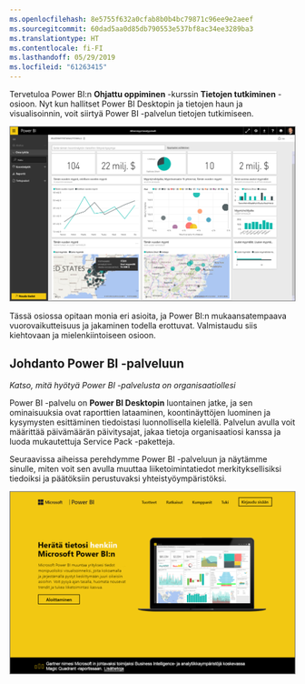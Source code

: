 ```yaml
---
ms.openlocfilehash: 8e5755f632a0cfab8b0b4bc79871c96ee9e2aeef
ms.sourcegitcommit: 60dad5aa0d85db790553e537bf8ac34ee3289ba3
ms.translationtype: HT
ms.contentlocale: fi-FI
ms.lasthandoff: 05/29/2019
ms.locfileid: "61263415"
---
```

Tervetuloa Power BI:n **Ohjattu oppiminen** -kurssin **Tietojen tutkiminen** -osioon. Nyt kun hallitset Power BI Desktopin ja tietojen haun ja visualisoinnin, voit siirtyä Power BI -palvelun tietojen tutkimiseen.

![](media/4-0-intro-power-bi-service/4-0_2.png)

Tässä osiossa opitaan monia eri asioita, ja Power BI:n mukaansatempaava vuorovaikutteisuus ja jakaminen todella erottuvat. Valmistaudu siis kiehtovaan ja mielenkiintoiseen osioon.

## <a name="introduction-to-the-power-bi-service"></a>Johdanto Power BI -palveluun
*Katso, mitä hyötyä Power BI -palvelusta on organisaatiollesi*

Power BI -palvelu on **Power BI Desktopin** luontainen jatke, ja sen ominaisuuksia ovat raporttien lataaminen, koontinäyttöjen luominen ja kysymysten esittäminen tiedoistasi luonnollisella kielellä. Palvelun avulla voit määrittää päivämäärän päivitysajat, jakaa tietoja organisaatiosi kanssa ja luoda mukautettuja Service Pack -paketteja.

Seuraavissa aiheissa perehdymme Power BI -palveluun ja näytämme sinulle, miten voit sen avulla muuttaa liiketoimintatiedot merkityksellisiksi tiedoiksi ja päätöksiin perustuvaksi yhteistyöympäristöksi.

![](media/4-0-intro-power-bi-service/4-0_1.png)

